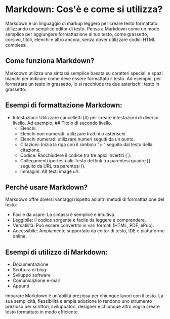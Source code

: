 # Markdown: Cos'è e come si utilizza?
Markdown è un linguaggio di markup leggero per creare testo formattato utilizzando un semplice editor di testo.  Pensa a Markdown come un modo semplice per aggiungere formattazione al tuo testo, come grassetto, corsivo, titoli, elenchi e altro ancora, senza dover utilizzare codici HTML complessi.

## Come funziona Markdown?

Markdown utilizza una sintassi semplice basata su caratteri speciali e spazi bianchi per indicare come deve essere formattato il testo. Ad esempio, per formattare un testo in grassetto, lo si racchiude tra due asterischi: testo in grassetto.

## Esempi di formattazione Markdown:

+ Intestazioni: Utilizzare cancelletti (#) per creare intestazioni di diverso livello. Ad esempio, ## Titolo di secondo livello.
  + Elenchi:
  + Elenchi non numerati: utilizzare trattini o asterischi.
  + Elenchi numerati: utilizzare numeri seguiti da un punto.
  + Citazioni: Inizia la riga con il simbolo "> " seguito dal testo della citazione.
  + Codice: Racchiudere il codice tra tre apici invertiti (`).
  + Collegamenti ipertestuali: Testo del link tra parentesi quadre [] seguito da URL tra parentesi ().
  + Immagini: Alt text: image url.

## Perché usare Markdown?

Markdown offre diversi vantaggi rispetto ad altri metodi di formattazione del testo:

+ Facile da usare: La sintassi è semplice e intuitiva.
+ Leggibile: Il codice sorgente è facile da leggere e comprendere.
+ Versatilità: Può essere convertito in vari formati (HTML, PDF, ePub).
+ Accessibile: Ampiamente supportato da editor di testo, IDE e piattaforme online.

## Esempi di utilizzo di Markdown:

+ Documentazione
+ Scrittura di blog
+ Sviluppo software
+ Comunicazione e-mail
+ Appunti

Imparare Markdown è un'abilità preziosa per chiunque lavori con il testo. La sua semplicità, flessibilità e ampia adozione lo rendono uno strumento prezioso per scrittori, sviluppatori, designer e chiunque altro voglia creare testo formattato in modo efficiente.